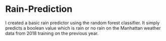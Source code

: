 # Rain-Prediction

I created a basic rain predictor using the random forest classifier.  It simply predicts a boolean value which is rain or no rain on the Manhattan weather data from 2018 training on the previous year.  